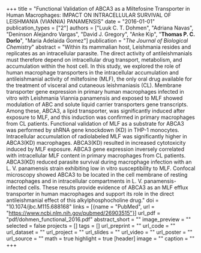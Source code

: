 +++
title = "Functional Validation of ABCA3 as a Miltefosine Transporter in Human Macrophages: IMPACT ON INTRACELLULAR SURVIVAL OF LEISHMANIA (VIANNIA) PANAMENSIS"
date = "2016-01-01"
publication_types = ["2"]
authors = ["Luuk C. T. Dohmen", "Adriana Navas", "Deninson Alejandro Vargas", "David J. Gregory", "Anke Kip", "**Thomas P. C. Dorlo**", "Maria Adelaida Gomez"]
publication = "_The Journal of Biological Chemistry_"
abstract = "Within its mammalian host, Leishmania resides and replicates as an intracellular parasite. The direct activity of antileishmanials must therefore depend on intracellular drug transport, metabolism, and accumulation within the host cell. In this study, we explored the role of human macrophage transporters in the intracellular accumulation and antileishmanial activity of miltefosine (MLF), the only oral drug available for the treatment of visceral and cutaneous leishmaniasis (CL). Membrane transporter gene expression in primary human macrophages infected in vitro with Leishmania Viannia panamensis and exposed to MLF showed modulation of ABC and solute liquid carrier transporters gene transcripts. Among these, ABCA3, a lipid transporter, was significantly induced after exposure to MLF, and this induction was confirmed in primary macrophages from CL patients. Functional validation of MLF as a substrate for ABCA3 was performed by shRNA gene knockdown (KD) in THP-1 monocytes. Intracellular accumulation of radiolabeled MLF was significantly higher in ABCA3(KD) macrophages. ABCA3(KD) resulted in increased cytotoxicity induced by MLF exposure. ABCA3 gene expression inversely correlated with intracellular MLF content in primary macrophages from CL patients. ABCA3(KD) reduced parasite survival during macrophage infection with an L. V. panamensis strain exhibiting low in vitro susceptibility to MLF. Confocal microscopy showed ABCA3 to be located in the cell membrane of resting macrophages and in intracellular compartments in L. V. panamensis-infected cells. These results provide evidence of ABCA3 as an MLF efflux transporter in human macrophages and support its role in the direct antileishmanial effect of this alkylphosphocholine drug."
doi = "10.1074/jbc.M115.688168"
links = [{name = "PubMed", url = "https://www.ncbi.nlm.nih.gov/pubmed/26903515"}]
url_pdf = "pdf/dohmen_functional_2016.pdf"
abstract_short = ""
image_preview = ""
selected = false
projects = []
tags = []
url_preprint = ""
url_code = ""
url_dataset = ""
url_project = ""
url_slides = ""
url_video = ""
url_poster = ""
url_source = ""
math = true
highlight = true
[header]
image = ""
caption = ""
+++
